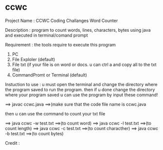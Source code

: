 # ccwc

Project Name : 
CCWC Coding Challanges Word Counter


Description :
program to count words, lines, characters, bytes using java and executed in terminal/comand prompt


Requirement : 
the tools require to execute this program
1. PC
2. File Exploler (default)
3. File txt (if your file is on word or docs. u can ctrl a and copy all to the txt file)
4. CommandPromt or Terminal (default)


Instuction to use :
u must open the terminal and change the directory where the program saved to run the program. then if u done change the directory where your program saved u can use the program by input these command!

==> javac ccwc.java  ==>(make sure that the code file name is ccwc.java

then u can use the command to count your txt file

==> java ccwc -w test.txt   ==>(to count word)
==> java ccwc -l test.txt   ==>(to count length)
==> java ccwc -c test.txt   ==>(to count characther)
==> java ccwc -b test.txt   ==>(to count bytes)

Credit :
